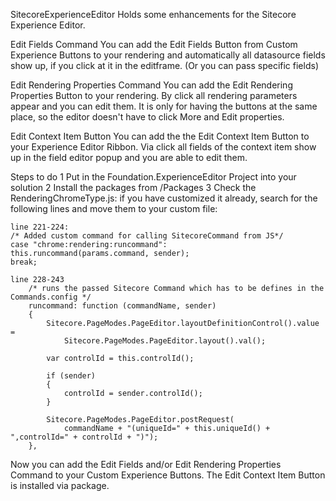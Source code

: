 SitecoreExperienceEditor
Holds some enhancements for the Sitecore Experience Editor.

Edit Fields Command 
  You can add the Edit Fields Button from Custom Experience Buttons to your rendering and automatically 
  all datasource fields show up, if you click at it in the editframe. (Or you can pass specific fields)

Edit Rendering Properties Command
  You can add the Edit Rendering Properties Button to your rendering. By click all rendering parameters 
  appear and you can edit them. It is only for having the buttons at the same place, so the editor doesn't 
  have to click More and Edit properties.

Edit Context Item Button
  You can add the the Edit Context Item Button to your Experience Editor Ribbon. Via click all fields of the 
  context item show up in the field editor popup and you are able to edit them.

Steps to do
1 Put in the Foundation.ExperienceEditor Project into your solution
2 Install the packages from /Packages
3 Check the RenderingChromeType.js: if you have customized it already, search for the following lines and move them to your custom file: 

	line 221-224: 
  	/* Added custom command for calling SitecoreCommand from JS*/
  	case "chrome:rendering:runcommand":
  	this.runcommand(params.command, sender);
  	break;

	line 228-243
    	/* runs the passed Sitecore Command which has to be defines in the Commands.config */
    	runcommand: function (commandName, sender)
    	{
        	Sitecore.PageModes.PageEditor.layoutDefinitionControl().value =
            	Sitecore.PageModes.PageEditor.layout().val();

        	var controlId = this.controlId();

        	if (sender)
        	{
            	controlId = sender.controlId();
        	}

        	Sitecore.PageModes.PageEditor.postRequest(
            	commandName + "(uniqueId=" + this.uniqueId() + ",controlId=" + controlId + ")");
    	},

Now you can add the Edit Fields and/or Edit Rendering Properties Command  to your Custom Experience Buttons. The Edit Context Item Button is installed via package.
